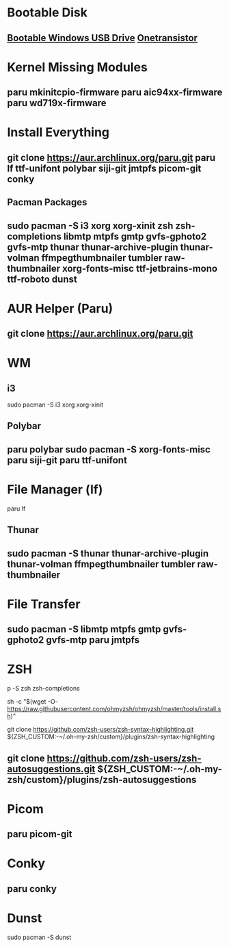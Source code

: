 # Bootable Disk
[Bootable Windows USB Drive](https://www.youtube.com/watch?v=pf6g0VHVWkQ)
[Onetransistor](https://www.onetransistor.eu/2014/09/make-bootable-windows-usb-from-ubuntu.html)
---
# Kernel Missing Modules
paru mkinitcpio-firmware
paru aic94xx-firmware
paru wd719x-firmware
---
# Install Everything
git clone https://aur.archlinux.org/paru.git
paru lf ttf-unifont polybar siji-git jmtpfs picom-git conky
---
## Pacman Packages
sudo pacman -S i3 xorg xorg-xinit zsh zsh-completions  libmtp mtpfs gmtp gvfs-gphoto2 gvfs-mtp thunar thunar-archive-plugin thunar-volman ffmpegthumbnailer tumbler raw-thumbnailer xorg-fonts-misc ttf-jetbrains-mono ttf-roboto dunst
---
# AUR Helper (Paru)
git clone https://aur.archlinux.org/paru.git
---
# WM
## i3
sudo pacman -S i3 xorg xorg-xinit
## Polybar
paru polybar
sudo pacman -S xorg-fonts-misc
paru siji-git
paru ttf-unifont
---
# File Manager (lf)
paru lf
## Thunar
sudo pacman -S thunar thunar-archive-plugin thunar-volman ffmpegthumbnailer tumbler raw-thumbnailer
---
# File Transfer
sudo pacman -S libmtp mtpfs gmtp gvfs-gphoto2 gvfs-mtp
paru jmtpfs
---
# ZSH
p -S zsh zsh-completions

sh -c "$(wget -O- https://raw.githubusercontent.com/ohmyzsh/ohmyzsh/master/tools/install.sh)"

git clone https://github.com/zsh-users/zsh-syntax-highlighting.git ${ZSH_CUSTOM:-~/.oh-my-zsh/custom}/plugins/zsh-syntax-highlighting

git clone https://github.com/zsh-users/zsh-autosuggestions.git ${ZSH_CUSTOM:-~/.oh-my-zsh/custom}/plugins/zsh-autosuggestions
---
# Picom
paru picom-git
---
# Conky
paru conky
---
# Dunst
sudo pacman -S dunst
